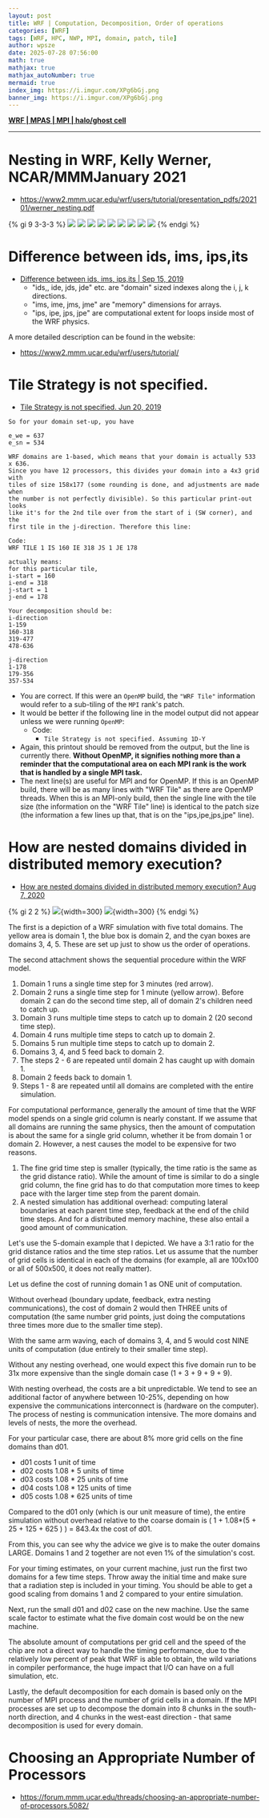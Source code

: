 ```yaml
---
layout: post
title: WRF | Computation, Decomposition, Order of operations
categories: [WRF]
tags: [WRF, HPC, NWP, MPI, domain, patch, tile]
author: wpsze
date: 2025-07-28 07:56:00
math: true
mathjax: true
mathjax_autoNumber: true
mermaid: true
index_img: https://i.imgur.com/XPg6bGj.png
banner_img: https://i.imgur.com/XPg6bGj.png
---
```


[**WRF | MPAS | MPI | halo/ghost cell**](https://waipangsze.github.io/2024/12/07/wrf-mpas-MPI-halocell-ghostcell/)

---

# Nesting in WRF, Kelly Werner, NCAR/MMMJanuary 2021

- <https://www2.mmm.ucar.edu/wrf/users/tutorial/presentation_pdfs/202101/werner_nesting.pdf>

{% gi 9 3-3-3 %}
![](https://i.imgur.com/X2j8OxF.png)
![](https://i.imgur.com/QdUwbiD.png)
![](https://i.imgur.com/ThrmGx9.png)
![](https://i.imgur.com/gkATfLh.png)
![](https://i.imgur.com/jpZIqrR.png)
![](https://i.imgur.com/XpLTjqz.png)
![](https://i.imgur.com/XPg6bGj.png)
![](https://i.imgur.com/qt0IAg7.png)
![](https://i.imgur.com/IVCWn3A.png)
{% endgi %}

# Difference between ids, ims, ips,its

- [Difference between ids, ims, ips,its | Sep 15, 2019](https://forum.mmm.ucar.edu/threads/difference-between-ids-ims-ips-its.8435/)
  - "ids,, ide, jds, jde" etc. are "domain" sized indexes along the i, j, k directions.
  - "ims, ime, jms, jme" are "memory" dimensions for arrays.
  - "ips, ipe, jps, jpe" are computational extent for loops inside most of the WRF physics.

A more detailed description can be found in the website:

- <https://www2.mmm.ucar.edu/wrf/users/tutorial/>

# Tile Strategy is not specified.

- [Tile Strategy is not specified. Jun 20, 2019](https://forum.mmm.ucar.edu/threads/tile-strategy-is-not-specified.5523/)

```log
So for your domain set-up, you have

e_we = 637
e_sn = 534

WRF domains are 1-based, which means that your domain is actually 533 x 636. 
Since you have 12 processors, this divides your domain into a 4x3 grid with 
tiles of size 158x177 (some rounding is done, and adjustments are made when 
the number is not perfectly divisible). So this particular print-out looks 
like it's for the 2nd tile over from the start of i (SW corner), and the 
first tile in the j-direction. Therefore this line:

Code:
WRF TILE 1 IS 160 IE 318 JS 1 JE 178

actually means:
for this particular tile,
i-start = 160
i-end = 318
j-start = 1
j-end = 178

Your decomposition should be:
i-direction
1-159
160-318
319-477
478-636

j-direction
1-178
179-356
357-534
```

- You are correct. If this were an `OpenMP` build, the `"WRF Tile"` information would refer to a sub-tiling of the `MPI` rank's patch.
- It would be better if the following line in the model output did not appear unless we were running `OpenMP`:
  - Code:
    - `Tile Strategy is not specified. Assuming 1D-Y`
- Again, this printout should be removed from the output, but the line is currently there. **Without OpenMP, it signifies nothing more than a reminder that the computational area on each MPI rank is the work that is handled by a single MPI task.**
- The next line(s) are useful for MPI and for OpenMP. If this is an OpenMP build, there will be as many lines with "WRF Tile" as there are OpenMP threads. When this is an MPI-only build, then the single line with the tile size (the information on the "WRF Tile" line) is identical to the patch size (the information a few lines up that, that is on the "ips,ipe,jps,jpe" line).


# How are nested domains divided in distributed memory execution?

- [How are nested domains divided in distributed memory execution? Aug 7, 2020](https://forum.mmm.ucar.edu/threads/how-are-nested-domains-divided-in-distributed-memory-execution.9433/)

{% gi 2 2 %}
![](https://i.imgur.com/dh4gKBo.png){width=300}
![](https://i.imgur.com/6ivOG3w.png){width=300}
{% endgi %}

The first is a depiction of a WRF simulation with five total domains. The yellow area is domain 1, the blue box is domain 2, and the cyan boxes are domains 3, 4, 5. These are set up just to show us the order of operations.

The second attachment shows the sequential procedure within the WRF model.

1. Domain 1 runs a single time step for 3 minutes (red arrow).
2. Domain 2 runs a single time step for 1 minute (yellow arrow). Before domain 2 can do the second time step, all of domain 2's children need to catch up.
3. Domain 3 runs multiple time steps to catch up to domain 2 (20 second time step).
4. Domain 4 runs multiple time steps to catch up to domain 2.
5. Domains 5 run multiple time steps to catch up to domain 2.
6. Domains 3, 4, and 5 feed back to domain 2.
7. The steps 2 - 6 are repeated until domain 2 has caught up with domain 1.
8. Domain 2 feeds back to domain 1.
9. Steps 1 - 8 are repeated until all domains are completed with the entire simulation.

For computational performance, generally the amount of time that the WRF model spends on a single grid column is nearly constant. If we assume that all domains are running the same physics, then the amount of computation is about the same for a single grid column, whether it be from domain 1 or domain 2. However, a nest causes the model to be expensive for two reasons.

1. The fine grid time step is smaller (typically, the time ratio is the same as the grid distance ratio). While the amount of time is similar to do a single grid column, the fine grid has to do that computation more times to keep pace with the larger time step from the parent domain.
2. A nested simulation has additional overhead: computing lateral boundaries at each parent time step, feedback at the end of the child time steps. And for a distributed memory machine, these also entail a good amount of communication.

Let's use the 5-domain example that I depicted. We have a 3:1 ratio for the grid distance ratios and the time step ratios. Let us assume that the number of grid cells is identical in each of the domains (for example, all are 100x100 or all of 500x500, it does not really matter).

Let us define the cost of running domain 1 as ONE unit of computation.

Without overhead (boundary update, feedback, extra nesting communications), the cost of domain 2 would then THREE units of computation (the same number grid points, just doing the computations three times more due to the smaller time step).

With the same arm waving, each of domains 3, 4, and 5 would cost NINE units of computation (due entirely to their smaller time step).

Without any nesting overhead, one would expect this five domain run to be 31x more expensive than the single domain case (1 + 3 + 9 + 9 + 9).

With nesting overhead, the costs are a bit unpredictable. We tend to see an additional factor of anywhere between 10-25%, depending on how expensive the communications interconnect is (hardware on the computer). The process of nesting is communication intensive. The more domains and levels of nests, the more the overhead.

For your particular case, there are about 8% more grid cells on the fine domains than d01.

- d01 costs 1 unit of time
- d02 costs 1.08 * 5 units of time
- d03 costs 1.08 * 25 units of time
- d04 costs 1.08 * 125 units of time
- d05 costs 1.08 * 625 units of time

Compared to the d01 only (which is our unit measure of time), the entire simulation without overhead relative to the coarse domain is ( 1 + 1.08*(5 + 25 + 125 + 625 ) ) = 843.4x the cost of d01.

From this, you can see why the advice we give is to make the outer domains LARGE. Domains 1 and 2 together are not even 1% of the simulation's cost.

For your timing estimates, on your current machine, just run the first two domains for a few time steps. Throw away the initial time and make sure that a radiation step is included in your timing. You should be able to get a good scaling from domains 1 and 2 compared to your entire simulation.

Next, run the small d01 and d02 case on the new machine. Use the same scale factor to estimate what the five domain cost would be on the new machine.

The absolute amount of computations per grid cell and the speed of the chip are not a direct way to handle the timing performance, due to the relatively low percent of peak that WRF is able to obtain, the wild variations in compiler performance, the huge impact that I/O can have on a full simulation, etc.

Lastly, the default decomposition for each domain is based only on the number of MPI process and the number of grid cells in a domain. If the MPI processes are set up to decompose the domain into 8 chunks in the south-north direction, and 4 chunks in the west-east direction - that same decomposition is used for every domain.

# Choosing an Appropriate Number of Processors

- <https://forum.mmm.ucar.edu/threads/choosing-an-appropriate-number-of-processors.5082/>